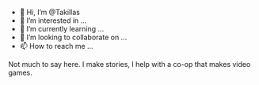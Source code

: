 - 👋 Hi, I’m @Takillas
- 👀 I’m interested in ...
- 🌱 I’m currently learning ...
- 💞️ I’m looking to collaborate on ...
- 📫 How to reach me ...

<!---
Takillas/Takillas is a ✨ special ✨ repository because its `README.md` (this file) appears on your GitHub profile.
You can click the Preview link to take a look at your changes.
--->
Not much to say here. I make stories, I help with a co-op that makes video games. 
